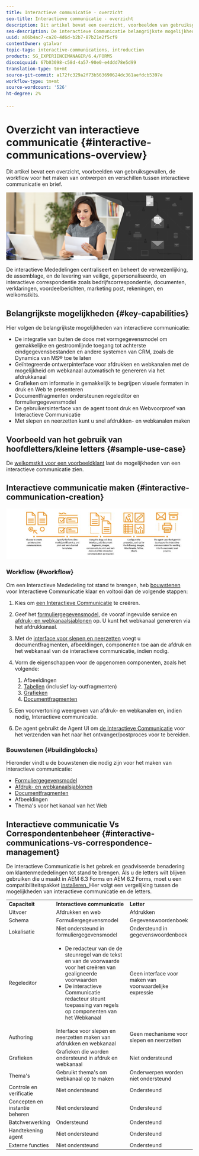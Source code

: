 ```yaml
---
title: Interactieve communicatie - overzicht
seo-title: Interactieve communicatie - overzicht
description: Dit artikel bevat een overzicht, voorbeelden van gebruiksgevallen, de workflow voor het maken van ontwerpen en verschillen tussen interactieve communicatie en brief.
seo-description: De interactieve Communicatie belangrijkste mogelijkheden, de gevallen van het steekproefgebruik, creatiewerkschema, en verschillen tussen Interactieve Communicatie en het Beheer van de Correspondentie
uuid: a06b4ac7-ca20-4d6d-b2b7-87b21e2f5cf9
contentOwner: gtalwar
topic-tags: interactive-communications, introduction
products: SG_EXPERIENCEMANAGER/6.4/FORMS
discoiquuid: 67b03098-c58d-4a57-90e0-e4ddd78e5d99
translation-type: tm+mt
source-git-commit: a172fc329a2f73b563690624dc361aefdcb5397e
workflow-type: tm+mt
source-wordcount: '526'
ht-degree: 2%

---
```



# Overzicht van interactieve communicatie {#interactive-communications-overview}

Dit artikel bevat een overzicht, voorbeelden van gebruiksgevallen, de workflow voor het maken van ontwerpen en verschillen tussen interactieve communicatie en brief.

![](do-not-localize/correspondence-management.png)

De interactieve Mededelingen centraliseert en beheert de verwezenlijking, de assemblage, en de levering van veilige, gepersonaliseerde, en interactieve correspondentie zoals bedrijfscorrespondentie, documenten, verklaringen, voordeelberichten, marketing post, rekeningen, en welkomstkits.

## Belangrijkste mogelijkheden {#key-capabilities}

Hier volgen de belangrijkste mogelijkheden van interactieve communicatie:

* De integratie van buiten de doos met vormgegevensmodel om gemakkelijke en gestroomlijnde toegang tot achterste eindgegevensbestanden en andere systemen van CRM, zoals de Dynamica van MS® toe te laten
* Geïntegreerde ontwerpinterface voor afdrukken en webkanalen met de mogelijkheid om webkanaal automatisch te genereren via het afdrukkanaal
* Grafieken om informatie in gemakkelijk te begrijpen visuele formaten in druk en Web te presenteren
* Documentfragmenten ondersteunen regeleditor en formuliergegevensmodel
* De gebruikersinterface van de agent toont druk en Webvoorproef van Interactieve Communicatie
* Met slepen en neerzetten kunt u snel afdrukken- en webkanalen maken

## Voorbeeld van het gebruik van hoofdletters/kleine letters {#sample-use-case}

De [welkomstkit voor een voorbeeldklant](/help/forms/using/finance-reference-site-walkthrough.md#credit-card-application-walkthrough) laat de mogelijkheden van een interactieve communicatie zien.

## Interactieve communicatie maken {#interactive-communication-creation}

![interactive_communication-01](assets/interactive_communication-01.jpg)

### Workflow {#workflow}

Om een Interactieve Mededeling tot stand te brengen, heb [bouwstenen](#buildingblocks) voor Interactieve Communicatie klaar en voltooi dan de volgende stappen:

1. Kies om [een Interactieve Communicatie](/help/forms/using/create-interactive-communication.md) te creëren.

1. Geef het [formuliergegevensmodel](/help/forms/using/data-integration.md), de vooraf ingevulde service en [afdruk- en webkanaalsjablonen](/help/forms/using/web-channel-print-channel.md) op. U kunt het webkanaal genereren via het afdrukkanaal.

1. Met de [interface voor slepen en neerzetten](/help/forms/using/introduction-interactive-communication-authoring.md) voegt u documentfragmenten, afbeeldingen, componenten toe aan de afdruk en het webkanaal van de interactieve communicatie, indien nodig.
1. Vorm de eigenschappen voor de opgenomen componenten, zoals het volgende:

   1. Afbeeldingen
   1. [Tabellen](/help/forms/using/create-interactive-communication.md#tables)  (inclusief lay-outfragmenten)
   1. [Grafieken](/help/forms/using/chart-component-interactive-communications.md)
   1. [Documentfragmenten](/help/forms/using/create-interactive-communication.md#document-fragment-properties)

1. Een voorvertoning weergeven van afdruk- en webkanalen en, indien nodig, Interactieve communicatie.
1. De agent gebruikt de Agent UI om [de Interactieve Communicatie](/help/forms/using/prepare-send-interactive-communication.md) voor het verzenden van het naar het ontvanger/postproces voor te bereiden.

### Bouwstenen {#buildingblocks}

Hieronder vindt u de bouwstenen die nodig zijn voor het maken van interactieve communicatie:

* [Formuliergegevensmodel](/help/forms/using/data-integration.md)
* [Afdruk- en webkanaalsjablonen](/help/forms/using/web-channel-print-channel.md)
* [Documentfragmenten](/help/forms/using/document-fragments.md)
* Afbeeldingen
* [](/help/forms/using/themes.md) Thema&#39;s voor het kanaal van het Web

## Interactieve communicatie Vs Correspondentenbeheer {#interactive-communications-vs-correspondence-management}

De interactieve Communicatie is het gebrek en geadviseerde benadering om klantenmededelingen tot stand te brengen. Als u de letters wilt blijven gebruiken die u maakt in AEM 6.3 Forms en AEM 6.2 Forms, moet u een compatibiliteitspakket [installeren. ](/help/forms/using/compatibility-package.md) Hier volgt een vergelijking tussen de mogelijkheden van interactieve communicatie en de letters.

<table> 
 <tbody>
  <tr>
   <td><strong>Capaciteit</strong></td> 
   <td><strong>Interactieve communicatie</strong></td> 
   <td><strong>Letter</strong></td> 
  </tr>
  <tr>
   <td>Uitvoer</td> 
   <td>Afdrukken en web</td> 
   <td>Afdrukken</td> 
  </tr>
  <tr>
   <td>Schema</td> 
   <td>Formuliergegevensmodel </td> 
   <td>Gegevenswoordenboek </td> 
  </tr>
  <tr>
   <td>Lokalisatie</td> 
   <td>Niet ondersteund in formuliergegevensmodel</td> 
   <td>Ondersteund in gegevenswoordenboek</td> 
  </tr>
  <tr>
   <td>Regeleditor</td> 
   <td>
    <ul> 
     <li>De redacteur van de de steunregel van de tekst en van de voorwaarde voor het creëren van gealigneerde voorwaarden</li> 
     <li>De interactieve Communicatie redacteur steunt toepassing van regels op componenten van het Webkanaal</li> 
    </ul> </td> 
   <td>Geen interface voor maken van voorwaardelijke expressie</td> 
  </tr>
  <tr>
   <td>Authoring</td> 
   <td>Interface voor slepen en neerzetten maken van afdrukken en webkanaal</td> 
   <td>Geen mechanisme voor slepen en neerzetten </td> 
  </tr>
  <tr>
   <td>Grafieken</td> 
   <td>Grafieken die worden ondersteund in afdruk en webkanaal</td> 
   <td>Niet ondersteund</td> 
  </tr>
  <tr>
   <td>Thema's</td> 
   <td>Gebruikt thema's om webkanaal op te maken</td> 
   <td>Onderwerpen worden niet ondersteund</td> 
  </tr>
  <tr>
   <td>Controle en verificatie</td> 
   <td>Niet ondersteund</td> 
   <td>Ondersteund</td> 
  </tr>
  <tr>
   <td>Concepten en instantie beheren</td> 
   <td>Niet ondersteund</td> 
   <td>Ondersteund</td> 
  </tr>
  <tr>
   <td>Batchverwerking</td> 
   <td>Ondersteund </td> 
   <td>Ondersteund</td> 
  </tr>
  <tr>
   <td>Handtekening agent</td> 
   <td>Niet ondersteund</td> 
   <td>Ondersteund</td> 
  </tr>
  <tr>
   <td>Externe functies</td> 
   <td>Niet ondersteund</td> 
   <td>Ondersteund</td> 
  </tr>
 </tbody>
</table>


